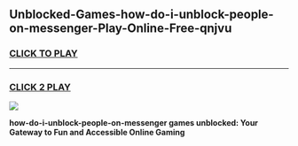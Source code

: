 
## Unblocked-Games-how-do-i-unblock-people-on-messenger-Play-Online-Free-qnjvu
<h3>
<a href="https://premium76.site?title=how-do-i-unblock-people-on-messenger&ref=26A">CLICK TO PLAY</a></h3>
<hr>

<h3>
<a href="https://premium76.site?title=how-do-i-unblock-people-on-messenger&ref=26A">CLICK 2 PLAY</a>
  
</h3>

<a href="https://premium76.site?title=how-do-i-unblock-people-on-messenger&ref=26A"><img src="https://clearcache.store/games.png"></a>


**how-do-i-unblock-people-on-messenger games unblocked: Your Gateway to Fun and Accessible Online Gaming**
